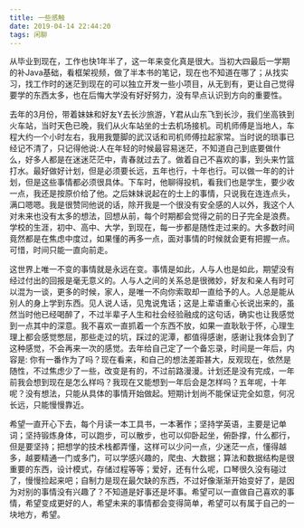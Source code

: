 ```yaml
---
title: 一些感触
date: 2019-04-14 22:44:20
tags: 闲聊
---
```


从毕业到现在，工作也快1年半了，这一年来变化真是很大。当初大四最后一学期的补Java基础，看框架视频，做了半本书的笔记，现在也不知道在哪了；从找实习，找工作时的迷茫到现在的可以独立开发一些小项目，从无到有，更让自己觉得要学的东西太多，也在后悔大学没有好好努力，没有早点认识到方向的重要性。

去年的3月份，带着妹妹和好友Y去长沙旅游，Y君从山东飞到长沙，我们坐高铁到火车站，当时天色已晚，我们从火车站坐的士去机场接机。司机师傅是当地人，车程大约一个小时左右，我用我蹩脚的武汉话和司机师傅拉起家常。当时说的琐事已经记不清了，只记得他说:人在年轻的时候最容易迷茫，不知道自己到底要做什么，好多人都是在迷迷茫茫中，青春就过去了。做着自己不喜欢的事，到头来竹篮打水。最好做好计划，但是必须要长远，五年也行，十年也行。可以做一年的的计划，但是这些事情都必须很具体。下车时，他聊得投机，看我们也是学生，要少收一点，我还是按原价给了他。之后妹妹说起在的士上的事情，只说我在连连点头，满口嗯嗯。我是很赞同他说的话，除开我是一个很没有安全感的人以外，我这个人对未来也没有太多的想法，回想从前，每个时期都会觉得之前的日子完全是浪费。学校的生涯，初中、高中、大学，到现在，每一步都是随性走过来的。大多数时间竟然都是在焦虑中度过，如果懂的再多一点，面对事情的时候就会更有把握一点。可惜，时间只能一直向前走。

这世界上唯一不变的事情就是永远在变。事情是如此，人与人也是如此，期望没有经过付出的回报是毫无意义的。人与人之间的关系总是很微妙，好友和亲人有时可以混为一谈，更多的时候，家人，是唯一不向你索取却一直给予的人。人总是能从别人的身上学到东西。见人说人话，见鬼说鬼话；这是上辈语重心长说出来的，虽然当时他已经喝醉了，不过半辈子人生和社会经验融成的这句话，确实也让我感觉到一点其中的深意。我不喜欢一直抓着一个东西不放，如果一直耿耿于怀，心理生理上都会感觉憋屈，那些走过的坑，踩过的泥潭，都值得感谢，感谢让我体会到了这种感觉，不会再来一次的感觉。去年给自己定了一个备忘录，时间是一年后，内容是: 你有一番作为了吗？现在看来，和自己的想法差距甚大，反观现在，依然是随性，不过焦虑少了一些，改变是有的，不过前路漫漫。计划还是没有完成，一年前我会想到现在是怎么样吗？我现在又能想到一年后会是怎样吗？五年呢，十年呢？没有想法，只能从具体的事情开始做起。短期计划尚不能保证完全如意，何况长远，只能慢慢靠近。

希望一直开心下去，每个月读一本工具书，一本著作；坚持学英语，主要是记单词；坚持锻炼身体，可以跑步，可以散步，也可以仰卧起坐，俯卧撑，什么都行，但是要坚持；把想学的技术栈都弄懂，这样可以少问一点，少迷茫一点，懂得越多，越要精通一门或多门，可以学感兴趣的，爬虫、大数据；算法和数据结构是很重要的东西，设计模式，存储过程等等；爱好，还有什么呢，口琴很久没有碰过了，慢慢捡起来吧；自制力是现在最欠缺的东西，不过好像渐渐开始变好了，是因为对别的事情没有兴趣了？不知道是好事还是坏事。希望可以一直做自己喜欢的事情，希望变成更好的人，希望未来的事情都会变得简单，希望可以有属于自己的一块地方，希望。